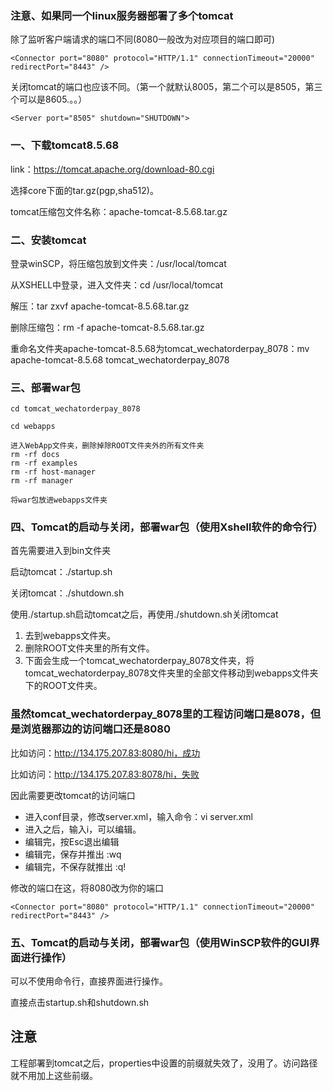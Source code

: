 
### 注意、如果同一个linux服务器部署了多个tomcat

除了监听客户端请求的端口不同(8080一般改为对应项目的端口即可)
```text
<Connector port="8080" protocol="HTTP/1.1" connectionTimeout="20000" redirectPort="8443" />
```

关闭tomcat的端口也应该不同。（第一个就默认8005，第二个可以是8505，第三个可以是8605.。。）
```text
<Server port="8505" shutdown="SHUTDOWN">
```

### 一、下载tomcat8.5.68

link：https://tomcat.apache.org/download-80.cgi

选择core下面的tar.gz(pgp,sha512)。

tomcat压缩包文件名称：apache-tomcat-8.5.68.tar.gz

### 二、安装tomcat

登录winSCP，将压缩包放到文件夹：/usr/local/tomcat

从XSHELL中登录，进入文件夹：cd /usr/local/tomcat

解压：tar zxvf apache-tomcat-8.5.68.tar.gz

删除压缩包：rm -f apache-tomcat-8.5.68.tar.gz

重命名文件夹apache-tomcat-8.5.68为tomcat_wechatorderpay_8078：mv  apache-tomcat-8.5.68  tomcat_wechatorderpay_8078

### 三、部署war包

```text
cd tomcat_wechatorderpay_8078

cd webapps

进入WebApp文件夹，删除掉除ROOT文件夹外的所有文件夹
rm -rf docs
rm -rf examples
rm -rf host-manager
rm -rf manager

将war包放进webapps文件夹
```

### 四、Tomcat的启动与关闭，部署war包（使用Xshell软件的命令行）

首先需要进入到bin文件夹

启动tomcat：./startup.sh

关闭tomcat：./shutdown.sh

使用./startup.sh启动tomcat之后，再使用./shutdown.sh关闭tomcat
1. 去到webapps文件夹。
2. 删除ROOT文件夹里的所有文件。
3. 下面会生成一个tomcat_wechatorderpay_8078文件夹，将tomcat_wechatorderpay_8078文件夹里的全部文件移动到webapps文件夹下的ROOT文件夹。

### 虽然tomcat_wechatorderpay_8078里的工程访问端口是8078，但是浏览器那边的访问端口还是8080

比如访问：http://134.175.207.83:8080/hi，成功

比如访问：http://134.175.207.83:8078/hi，失败

因此需要更改tomcat的访问端口
- 进入conf目录，修改server.xml，输入命令：vi server.xml
- 进入之后，输入i，可以编辑。
- 编辑完，按Esc退出编辑
- 编辑完，保存并推出    :wq
- 编辑完，不保存就推出  :q!

修改的端口在这，将8080改为你的端口
```text
<Connector port="8080" protocol="HTTP/1.1" connectionTimeout="20000" redirectPort="8443" />
```

### 五、Tomcat的启动与关闭，部署war包（使用WinSCP软件的GUI界面进行操作）

可以不使用命令行，直接界面进行操作。

直接点击startup.sh和shutdown.sh

## 注意

工程部署到tomcat之后，properties中设置的前缀就失效了，没用了。访问路径就不用加上这些前缀。







